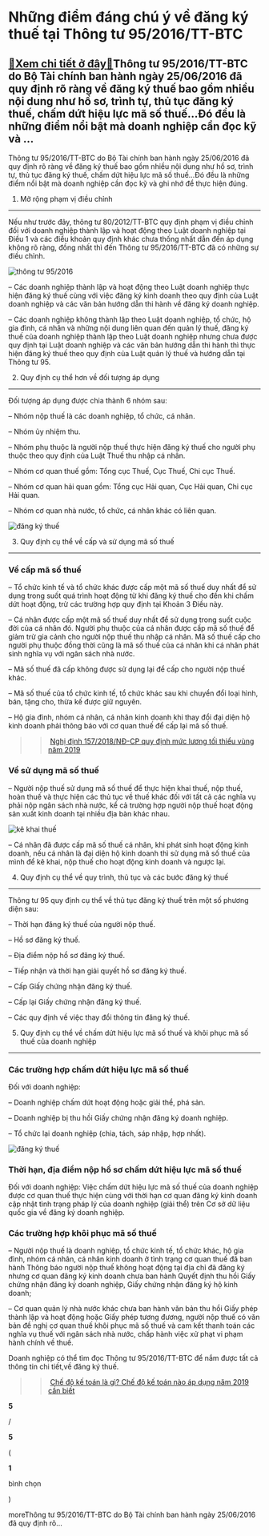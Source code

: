 Những điểm đáng chú ý về đăng ký thuế tại Thông tư 95/2016/TT-BTC
=================================================================

[:gift:Xem chi tiết ở đây:gift:](https://hddtvn.com/nhung-diem-dang-chu-y-ve-dang-ky-thue-tai-thong-tu-95-2016-tt-btc/)Thông tư 95/2016/TT-BTC do Bộ Tài chính ban hành ngày 25/06/2016 đã quy định rõ ràng về đăng ký thuế bao gồm nhiều nội dung như hồ sơ, trình tự, thủ tục đăng ký thuế, chấm dứt hiệu lực mã số thuế…Đó đều là những điểm nổi bật mà doanh nghiệp cần đọc kỹ và …
----------------------------------------------------------------------------------------------------------------------------------------------------------------------------------------------------------------------------------------------------------------

Thông tư 95/2016/TT-BTC do Bộ Tài chính ban hành ngày 25/06/2016 đã quy định rõ ràng về đăng ký thuế bao gồm nhiều nội dung như hồ sơ, trình tự, thủ tục đăng ký thuế, chấm dứt hiệu lực mã số thuế…Đó đều là những điểm nổi bật mà doanh nghiệp cần đọc kỹ và ghi nhớ để thực hiện đúng.


1. Mở rộng phạm vị điều chỉnh
-----------------------------


Nếu như trước đây, thông tư 80/2012/TT-BTC quy định phạm vị điều chỉnh đối với doanh nghiệp thành lập và hoạt động theo Luật doanh nghiệp tại Điều 1 và các điều khoản quy định khác chưa thống nhất dẫn đến áp dụng không rõ ràng, đồng nhất thì đến Thông tư 95/2016/TT-BTC đã có những sự điều chỉnh.


![thông tư 95/2016](https://hddtvn.com/wp-content/uploads/2021/01/thong-tu-95.png)


– Các doanh nghiệp thành lập và hoạt động theo Luật doanh nghiệp thực hiện đăng ký thuế cùng với việc đăng ký kinh doanh theo quy định của Luật doanh nghiệp và các văn bản hướng dẫn thi hành về đăng ký doanh nghiệp.


– Các doanh nghiệp không thành lập theo Luật doanh nghiệp, tổ chức, hộ gia đình, cá nhân và những nội dung liên quan đến quản lý thuế, đăng ký thuế của doanh nghiệp thành lập theo Luật doanh nghiệp nhưng chưa được quy định tại Luật doanh nghiệp và các văn bản hướng dẫn thi hành thì thực hiện đăng ký thuế theo quy định của Luật quản lý thuế và hướng dẫn tại Thông tư 95.


2. Quy định cụ thể hơn về đối tượng áp dụng
-------------------------------------------


Đối tượng áp dụng được chia thành 6 nhóm sau:


– Nhóm nộp thuế là các doanh nghiệp, tổ chức, cá nhân.


– Nhóm ủy nhiệm thu.


– Nhóm phụ thuộc là người nộp thuế thực hiện đăng ký thuế cho người phụ thuộc theo quy định của Luật Thuế thu nhập cá nhân.


– Nhóm cơ quan thuế gồm: Tổng cục Thuế, Cục Thuế, Chi cục Thuế.


– Nhóm cơ quan hải quan gồm: Tổng cục Hải quan, Cục Hải quan, Chi cục Hải quan.


– Nhóm cơ quan nhà nước, tổ chức, cá nhân khác có liên quan.


![đăng ký thuế](https://hddtvn.com/wp-content/uploads/2021/01/quy-trinh-san-xuat.jpg)


3. Quy định cụ thể về cấp và sử dụng mã số thuế
-----------------------------------------------


### Về cấp mã số thuế


– Tổ chức kinh tế và tổ chức khác được cấp một mã số thuế duy nhất để sử dụng trong suốt quá trình hoạt động từ khi đăng ký thuế cho đến khi chấm dứt hoạt động, trừ các trường hợp quy định tại Khoản 3 Điều này.


– Cá nhân được cấp một mã số thuế duy nhất để sử dụng trong suốt cuộc đời của cá nhân đó. Người phụ thuộc của cá nhân được cấp mã số thuế để giảm trừ gia cảnh cho người nộp thuế thu nhập cá nhân. Mã số thuế cấp cho người phụ thuộc đồng thời cũng là mã số thuế của cá nhân khi cá nhân phát sinh nghĩa vụ với ngân sách nhà nước.


– Mã số thuế đã cấp không được sử dụng lại để cấp cho người nộp thuế khác.


– Mã số thuế của tổ chức kinh tế, tổ chức khác sau khi chuyển đổi loại hình, bán, tặng cho, thừa kế được giữ nguyên.


– Hộ gia đình, nhóm cá nhân, cá nhân kinh doanh khi thay đổi đại diện hộ kinh doanh phải thông báo với cơ quan thuế để cấp lại mã số thuế.


>> [Nghị định 157/2018/NĐ-CP quy định mức lương tối thiểu vùng năm 2019](#)


### Về sử dụng mã số thuế


– Người nộp thuế sử dụng mã số thuế để thực hiện khai thuế, nộp thuế, hoàn thuế và thực hiện các thủ tục về thuế khác đối với tất cả các nghĩa vụ phải nộp ngân sách nhà nước, kể cả trường hợp người nộp thuế hoạt động sản xuất kinh doanh tại nhiều địa bàn khác nhau.


![kê khai thuế](https://hddtvn.com/wp-content/uploads/2021/01/ke-khai-thue-gtgt.jpg)


– Cá nhân đã được cấp mã số thuế cá nhân, khi phát sinh hoạt động kinh doanh, nếu cá nhân là đại diện hộ kinh doanh thì sử dụng mã số thuế của mình để kê khai, nộp thuế cho hoạt động kinh doanh và ngược lại.


4. Quy định cụ thể về quy trình, thủ tục và các bước đăng ký thuế
-----------------------------------------------------------------


Thông tư 95 quy định cụ thể về thủ tục đăng ký thuế trên một số phương diện sau:


– Thời hạn đăng ký thuế của người nộp thuế.


– Hồ sơ đăng ký thuế.


– Địa điểm nộp hồ sơ đăng ký thuế.


– Tiếp nhận và thời hạn giải quyết hồ sơ đăng ký thuế.


– Cấp Giấy chứng nhận đăng ký thuế.


– Cấp lại Giấy chứng nhận đăng ký thuế.


– Các quy định về việc thay đổi thông tin đăng ký thuế.


5. Quy định cụ thể về chấm dứt hiệu lực mã số thuế và khôi phục mã số thuế của doanh nghiệp
-------------------------------------------------------------------------------------------


### Các trường hợp chấm dứt hiệu lực mã số thuế


Đối với doanh nghiệp:


– Doanh nghiệp chấm dứt hoạt động hoặc giải thể, phá sản.


– Doanh nghiệp bị thu hồi Giấy chứng nhận đăng ký doanh nghiệp.


– Tổ chức lại doanh nghiệp (chia, tách, sáp nhập, hợp nhất).


![đăng ký thuế](https://hddtvn.com/wp-content/uploads/2021/01/dang-ky-thue.jpg)


### Thời hạn, địa điểm nộp hồ sơ chấm dứt hiệu lực mã số thuế


Đối với doanh nghiệp: Việc chấm dứt hiệu lực mã số thuế của doanh nghiệp được cơ quan thuế thực hiện cùng với thời hạn cơ quan đăng ký kinh doanh cập nhật tình trạng pháp lý của doanh nghiệp (giải thể) trên Cơ sở dữ liệu quốc gia về đăng ký doanh nghiệp.


### Các trường hợp khôi phục mã số thuế


– Người nộp thuế là doanh nghiệp, tổ chức kinh tế, tổ chức khác, hộ gia đình, nhóm cá nhân, cá nhân kinh doanh ở tình trạng cơ quan thuế đã ban hành Thông báo người nộp thuế không hoạt động tại địa chỉ đã đăng ký nhưng cơ quan đăng ký kinh doanh chưa ban hành Quyết định thu hồi Giấy chứng nhận đăng ký doanh nghiệp, Giấy chứng nhận đăng ký hộ kinh doanh;


– Cơ quan quản lý nhà nước khác chưa ban hành văn bản thu hồi Giấy phép thành lập và hoạt động hoặc Giấy phép tương đương, người nộp thuế có văn bản đề nghị cơ quan thuế khôi phục mã số thuế và cam kết thanh toán các nghĩa vụ thuế với ngân sách nhà nước, chấp hành việc xử phạt vi phạm hành chính về thuế.


Doanh nghiệp có thể tìm đọc Thông tư 95/2016/TT-BTC để nắm được tất cả thông tin chi tiết,về đăng ký thuế.


>> [Chế độ kế toán là gì? Chế độ kế toán nào áp dụng năm 2019 cần biết](#)








































**5**  

/  

**5**  

(  

**1**  

  

 bình chọn   

)


moreThông tư 95/2016/TT-BTC do Bộ Tài chính ban hành ngày 25/06/2016 đã quy định rõ…

